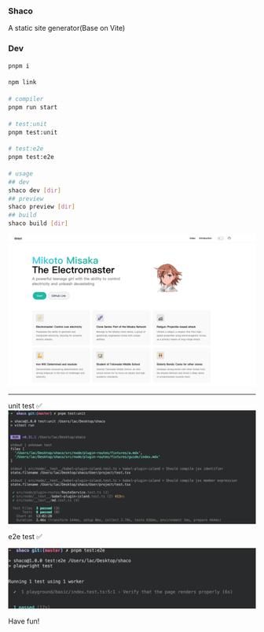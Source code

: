 ### Shaco

A static site generator(Base on Vite)

### Dev

```bash
pnpm i

npm link

# compiler
pnpm run start

# test:unit
pnpm test:unit

# test:e2e
pnpm test:e2e

# usage
## dev
shaco dev [dir]
## preview
shaco preview [dir]
## build
shaco build [dir]

```
![](demo.jpg)

---
unit test ✅
![](./test-passed/unit.png)

e2e test ✅

![](./test-passed/e2e.png)

Have fun!
